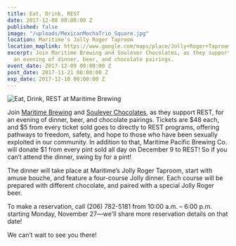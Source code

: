 ```yaml
---
title: Eat, Drink, REST
date: 2017-12-08 00:00:00 Z
published: false
image: "/uploads/MexicanMochaTrio_Square.jpg"
location: Maritime's Jolly Roger Taproom
location_maplink: https://www.google.com/maps/place/Jolly+Roger+Taproom/@47.6627175,-122.3738766,17z/data=!3m1!4b1!4m5!3m4!1s0x549015b73c24b95f:0xc244856261202cac!8m2!3d47.6627139!4d-122.3716879
excerpt: Join Maritime Brewing and Soulever Chocolates, as they support REST, for
  an evening of dinner, beer, and chocolate pairings.
event_date: 2017-12-09 00:00:00 Z
post_date: 2017-11-21 00:00:00 Z
exp_date: 2017-12-10 00:00:00 Z
---
```


![Eat, Drink, REST at Maritime Brewing](/uploads/REST-event_Maritime-Soulever.jpg)

Join [Maritime Brewing](https://www.maritimebrewery.com/) and [Soulever Chocolates](http://souleverchocolates.com/), as they support REST, for an evening of dinner, beer, and chocolate pairings. Tickets are $48 each, and $5 from every ticket sold goes to directly to REST programs, offering pathways to freedom, safety, and hope to those who have been sexually exploited in our community. In addition to that, Maritime Pacific Brewing Co.  will donate $1 from every pint sold all day on December 9 to REST! So if you can’t attend the dinner, swing by for a pint!

The dinner will take place at Maritime’s Jolly Roger Taproom, start with amuse bouche, and feature a four-course Jolly dinner. Each course will be prepared with different chocolate, and paired with a special Jolly Roger beer.

To make a reservation, call (206) 782-5181 from 10:00 a.m. – 6:00 p.m. starting Monday, November 27—we'll share more reservation details on that date!

We can’t wait to see you there!